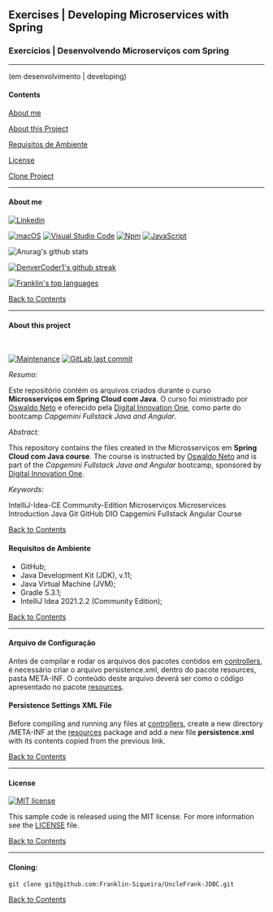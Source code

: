 ## Exercises | Developing Microservices with Spring

### Exercícios | Desenvolvendo Microserviços com Spring

---

(em desenvolvimento | developing)


#### Contents

[About me](#about-me)

[About this Project](#about-this-project)

[Requisitos de Ambiente](#requisitos-de-ambiente)

[License](#license)

[Clone Project](#cloning)


---
#### **About me**

[![Linkedin](https://i.stack.imgur.com/gVE0j.png)](https://www.linkedin.com/in/franklin-c-siqueira)


[![macOS](https://svgshare.com/i/ZjP.svg)](https://svgshare.com/i/ZjP.svg) [![Visual Studio Code](https://img.shields.io/badge/--007ACC?logo=visual%20studio%20code&logoColor=ffffff)](https://code.visualstudio.com/)  [![Npm](https://badgen.net/badge/icon/npm?icon=npm&label)](https://npmjs.com/)
[![JavaScript](https://img.shields.io/badge/--F7DF1E?logo=javascript&logoColor=000)](https://www.javascript.com/)

![Anurag's github stats](https://github-readme-stats.vercel.app/api?username=Franklin-Siqueira&theme=blue-green)

[![DenverCoder1's github streak](https://github-readme-streak-stats.herokuapp.com/?user=Franklin-Siqueira&theme=blue-green)](https://github.com/DenverCoder1/github-readme-streak-stats)

[![Franklin's top languages](https://github-readme-stats.vercel.app/api/top-langs/?username=Franklin-Siqueira&theme=blue-green)](https://github.com/anuraghazra/github-readme-stats)

[Back to Contents](#contents)

---

#### **About this project**
<br/>

[![Maintenance](https://img.shields.io/badge/Maintained%3F-yes-green.svg)](https://github.com/Franklin-Siqueira/UncleFrank-JDBC/graphs/commit-activity) [![GitLab last commit](https://badgen.net/github/last-commit/Franklin-Siqueira/UncleFrank-JDBC/)](https://github.com/Franklin-Siqueira/UncleFrank-JDBC/-/commits)

*_Resumo:_*

Este repositório contém os arquivos criados durante o curso **Microsserviços em Spring Cloud com Java**. O curso foi ministrado por [Oswaldo Neto](https://github.com/oswaldoneto) e oferecido pela [Digital Innovation One](https://digitalinnovation.one/sign-in), como parte do bootcamp *_Capgemini Fullstack Java and Angular_*.

*_Abstract:_*

This repository contains the files created in the Microsserviços em **Spring Cloud com Java course**. The course is instructed by [Oswaldo Neto](https://github.com/oswaldoneto) and is part of the *_Capgemini Fullstack Java and Angular_* bootcamp, sponsored by [Digital Innovation One](https://digitalinnovation.one/sign-in).

*_Keywords:_*

IntelliJ-Idea-CE Community-Edition Microserviços Microservices Introduction Java Git GitHub DIO Capgemini Fullstack Angular Course

[Back to Contents](#contents)

#### Requisitos de Ambiente

- GitHub;
- Java Development Kit (JDK), v.11;
- Java Virtual Machine (JVM);
- Gradle 5.3.1;
- IntelliJ Idea 2021.2.2 (Community Edition);

[Back to Contents](#contents)

---
#### Arquivo de Configuração

Antes de compilar e rodar os arquivos dos pacotes contidos em [controllers](https://github.com/Franklin-Siqueira/UncleFrank-JDBC/tree/master/src/main/java/controllers),
é necessário criar o arquivo persistence.xml, dentro do pacote resources, pasta META-INF. O conteúdo deste arquivo deverá ser como o código apresentado no pacote [resources](https://github.com/Franklin-Siqueira/UncleFrank-JDBC/tree/master/src/main/resources).

#### Persistence Settings XML File

Before compiling and running any files at [controllers](https://github.com/Franklin-Siqueira/UncleFrank-JDBC/tree/master/src/main/java/controllers),
create a new directory /META-INF at the [resources](https://github.com/Franklin-Siqueira/UncleFrank-JDBC/tree/master/src/main/resources) package and
add a new file **persistence.xml** with its contents copied from the previous link.

[Back to Contents](#contents)

---
#### **License**

[![MIT license](https://img.shields.io/badge/License-MIT-blue.svg)](../master/LICENSE.md)


This sample code is released using the MIT license. For more information see the [LICENSE](../master/LICENSE.md) file.

[Back to Contents](#contents)

---
#### Cloning:

```shell
git clone git@github.com:Franklin-Siqueira/UncleFrank-JDBC.git
```

[Back to Contents](#contents)

[repoLicense]:https://github.com/Franklin-Siqueira/UncleFrank-JDBC/blob/master/LICENSE.md
[repoName]: https://github.com/Franklin-Siqueira/UncleFrank-JDBC/blob/master/LICENSE.md
[repoNameShort]: https://github.com/Franklin-Siqueira/UncleFrank-JDBC